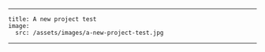 ---
    title: A new project test
    image:
      src: /assets/images/a-new-project-test.jpg
  ---
